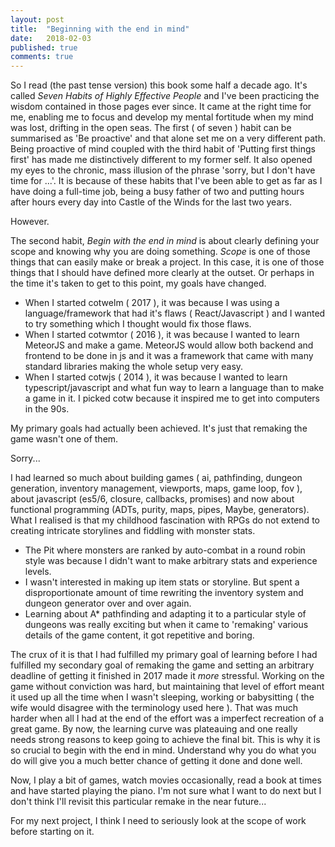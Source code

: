 ```yaml
---
layout: post
title:  "Beginning with the end in mind"
date:   2018-02-03
published: true
comments: true
---
```


So I read (the past tense version) this book some half a decade ago. It's called _Seven Habits of Highly Effective People_ and I've been practicing the wisdom contained in those pages ever since. It came at the right time for me, enabling me to focus and develop my mental fortitude when my mind was lost, drifting in the open seas.
 The first ( of seven ) habit can be summarised as 'Be proactive' and that alone set me on a very different path. Being proactive of mind coupled with the third habit of 'Putting first things first' has made me distinctively different to my former self. It also opened my eyes to the chronic, mass illusion of the phrase
 'sorry, but I don't have time for ...'. It is because of these habits that I've been able to get as far as I have doing a full-time job, being a busy father of two and putting hours after hours every day into Castle of the Winds for the last two years.

However.

The second habit, _Begin with the end in mind_ is about clearly defining your scope and knowing why you are doing something. _Scope_ is one of those things that can easily make or break a project. In this case, it is one of those things that I should have defined more clearly at the outset. Or perhaps in the time it's taken to get to this point, my goals have changed.

- When I started cotwelm ( 2017 ), it was because I was using a language/framework that had it's flaws ( React/Javascript ) and I wanted to try something which I thought would fix those flaws.
- When I started cotwmtor ( 2016 ), it was because I wanted to learn MeteorJS and make a game. MeteorJS would allow both backend and frontend to be done in js and it was a framework that came with many standard libraries making the whole setup very easy.
- When I started cotwjs ( 2014 ), it was because I wanted to learn typescript/javascript and what fun way to learn a language than to make a game in it. I picked cotw because it inspired me to get into computers in the 90s.

My primary goals had actually been achieved. It's just that remaking the game wasn't one of them.

Sorry...

I had learned so much about building games ( ai, pathfinding, dungeon generation, inventory management, viewports, maps, game loop, fov ), about javascript (es5/6, closure, callbacks, promises) and now about functional programming (ADTs, purity, maps, pipes, Maybe, generators).
What I realised is that my childhood fascination with RPGs do not extend to creating intricate storylines and fiddling with monster stats.

- The Pit where monsters are ranked by auto-combat in a round robin style was because I didn't want to make arbitrary stats and experience levels.
- I wasn't interested in making up item stats or storyline. But spent a disproportionate amount of time rewriting the inventory system and dungeon generator over and over again.
- Learning about A* pathfinding and adapting it to a particular style of dungeons was really exciting but when it came to 'remaking' various details of the game content, it got repetitive and boring.

The crux of it is that I had fulfilled my primary goal of learning before I had fulfilled my secondary goal of remaking the game and setting an arbitrary deadline of getting it finished in 2017 made it _more_ stressful.
Working on the game without conviction was hard, but maintaining that level of effort meant it used up all the time when I wasn't sleeping, working or babysitting ( the wife would disagree with the terminology used here ). That was much harder when all I had at the end of the effort was a imperfect recreation of a great game.
By now, the learning curve was plateauing and one really needs strong reasons to keep going to achieve the final bit. This is why it is so crucial to begin with the end in mind. Understand why you do what you do will give you a much better chance of getting it done and done well.

Now, I play a bit of games, watch movies occasionally, read a book at times and have started playing the piano. I'm not sure what I want to do next but I don't think I'll revisit this particular remake in the near future...

For my next project, I think I need to seriously look at the scope of work before starting on it.